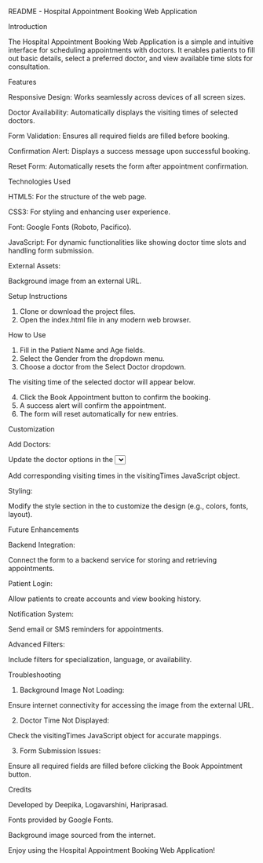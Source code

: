 README - Hospital Appointment Booking Web Application

Introduction

The Hospital Appointment Booking Web Application is a simple and intuitive interface for scheduling appointments with doctors. It enables patients to fill out basic details, select a preferred doctor, and view available time slots for consultation.


Features

Responsive Design: Works seamlessly across devices of all screen sizes.

Doctor Availability: Automatically displays the visiting times of selected doctors.

Form Validation: Ensures all required fields are filled before booking.

Confirmation Alert: Displays a success message upon successful booking.

Reset Form: Automatically resets the form after appointment confirmation.


Technologies Used

HTML5: For the structure of the web page.

CSS3: For styling and enhancing user experience.

Font: Google Fonts (Roboto, Pacifico).


JavaScript: For dynamic functionalities like showing doctor time slots and handling form submission.

External Assets:

Background image from an external URL.


Setup Instructions

1. Clone or download the project files.
2. Open the index.html file in any modern web browser.



How to Use

1. Fill in the Patient Name and Age fields.
2. Select the Gender from the dropdown menu.
3. Choose a doctor from the Select Doctor dropdown.

The visiting time of the selected doctor will appear below.

4. Click the Book Appointment button to confirm the booking.
5. A success alert will confirm the appointment.
6. The form will reset automatically for new entries.


Customization

Add Doctors:

Update the doctor options in the <select> element with the desired doctor names.

Add corresponding visiting times in the visitingTimes JavaScript object.


Styling:

Modify the style section in the <head> to customize the design (e.g., colors, fonts, layout).


Future Enhancements

Backend Integration:

Connect the form to a backend service for storing and retrieving appointments.


Patient Login:

Allow patients to create accounts and view booking history.


Notification System:

Send email or SMS reminders for appointments.


Advanced Filters:

Include filters for specialization, language, or availability.


Troubleshooting

1. Background Image Not Loading:

Ensure internet connectivity for accessing the image from the external URL.



2. Doctor Time Not Displayed:

Check the visitingTimes JavaScript object for accurate mappings.



3. Form Submission Issues:

Ensure all required fields are filled before clicking the Book Appointment button.


Credits

Developed by Deepika, Logavarshini, Hariprasad.

Fonts provided by Google Fonts.

Background image sourced from the internet.





Enjoy using the Hospital Appointment Booking Web Application!


